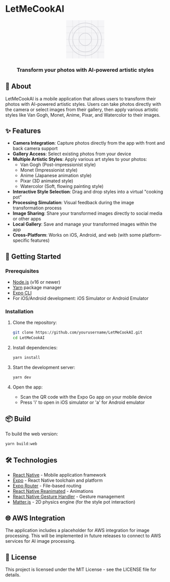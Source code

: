 # LetMeCookAI

<div align="center">
  <img src="./assets/images/icon.png" alt="LetMeCookAI Logo" width="120"/>
  <h3>Transform your photos with AI-powered artistic styles</h3>
</div>

## 📱 About

LetMeCookAI is a mobile application that allows users to transform their photos with AI-powered artistic styles. Users can take photos directly with the camera or select images from their gallery, then apply various artistic styles like Van Gogh, Monet, Anime, Pixar, and Watercolor to their images.

## ✨ Features

- **Camera Integration**: Capture photos directly from the app with front and back camera support
- **Gallery Access**: Select existing photos from your device
- **Multiple Artistic Styles**: Apply various art styles to your photos:
  - Van Gogh (Post-impressionist style)
  - Monet (Impressionist style)
  - Anime (Japanese animation style)
  - Pixar (3D animated style)
  - Watercolor (Soft, flowing painting style)
- **Interactive Style Selection**: Drag and drop styles into a virtual "cooking pot"
- **Processing Simulation**: Visual feedback during the image transformation process
- **Image Sharing**: Share your transformed images directly to social media or other apps
- **Local Gallery**: Save and manage your transformed images within the app
- **Cross-Platform**: Works on iOS, Android, and web (with some platform-specific features)

## 🚀 Getting Started

### Prerequisites

- [Node.js](https://nodejs.org/) (v16 or newer)
- [Yarn](https://yarnpkg.com/) package manager
- [Expo CLI](https://docs.expo.dev/get-started/installation/)
- For iOS/Android development: iOS Simulator or Android Emulator

### Installation

1. Clone the repository:
   ```bash
   git clone https://github.com/yourusername/LetMeCookAI.git
   cd LetMeCookAI
   ```

2. Install dependencies:
   ```bash
   yarn install
   ```

3. Start the development server:
   ```bash
   yarn dev
   ```

4. Open the app:
   - Scan the QR code with the Expo Go app on your mobile device
   - Press 'i' to open in iOS simulator or 'a' for Android emulator

## 📦 Build

To build the web version:
```bash
yarn build:web
```

## 🛠️ Technologies

- [React Native](https://reactnative.dev/) - Mobile application framework
- [Expo](https://expo.dev/) - React Native toolchain and platform
- [Expo Router](https://docs.expo.dev/routing/introduction/) - File-based routing
- [React Native Reanimated](https://docs.swmansion.com/react-native-reanimated/) - Animations
- [React Native Gesture Handler](https://docs.swmansion.com/react-native-gesture-handler/) - Gesture management
- [Matter.js](https://brm.io/matter-js/) - 2D physics engine (for the style pot interaction)

## 🌐 AWS Integration

The application includes a placeholder for AWS integration for image processing. This will be implemented in future releases to connect to AWS services for AI image processing.

## 📄 License

This project is licensed under the MIT License - see the LICENSE file for details.
